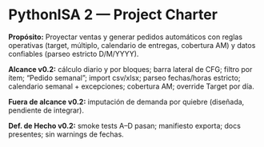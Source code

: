 # PythonISA 2 — Project Charter

**Propósito:** Proyectar ventas y generar pedidos automáticos con reglas operativas (target, múltiplo, calendario de entregas, cobertura AM) y datos confiables (parseo estricto D/M/YYYY).

**Alcance v0.2:** cálculo diario y por bloques; barra lateral de CFG; filtro por ítem; “Pedido semanal”; import csv/xlsx; parseo fechas/horas estricto; calendario semanal + excepciones; cobertura AM; override Target por día.

**Fuera de alcance v0.2:** imputación de demanda por quiebre (diseñada, pendiente de integrar).

**Def. de Hecho v0.2:** smoke tests A–D pasan; manifiesto exporta; docs presentes; sin warnings de fechas.
